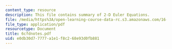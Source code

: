 ```yaml
---
content_type: resource
description: This file contains summary of 2-D Euler Equations.
file: /media/https%3A/open-learning-course-data-rc.s3.amazonaws.com/16-100-aerodynamics-fall-2005/e0db30d77777a1e1f8c268e93d0fb881_6cfdnotes.pdf
file_type: application/pdf
resourcetype: Document
title: 6cfdnotes.pdf
uid: e0db30d7-7777-a1e1-f8c2-68e93d0fb881
---
```

